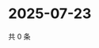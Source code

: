 # 2025-07-23

共 0 条

<!-- BEGIN ZHIHUVIDEO -->
<!-- 最后更新时间 Wed Jul 23 2025 03:11:59 GMT+0800 (China Standard Time) -->

<!-- END ZHIHUVIDEO -->
